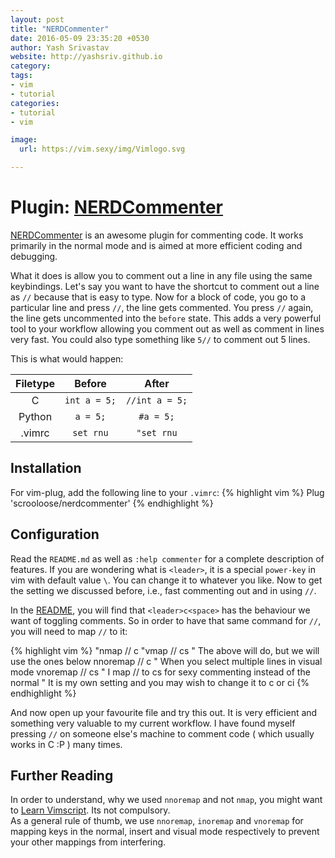 ```yaml
---
layout: post
title: "NERDCommenter"
date: 2016-05-09 23:35:20 +0530
author: Yash Srivastav
website: http://yashsriv.github.io
category: 
tags: 
- vim
- tutorial
categories:
- tutorial
- vim

image:
  url: https://vim.sexy/img/Vimlogo.svg

---
```


# Plugin: [NERDCommenter](https://github.com/scrooloose/nerdcommenter)

[NERDCommenter](https://github.com/scrooloose/nerdcommenter) is an awesome
plugin for commenting code. It works primarily
in the normal mode and is aimed at more efficient coding and debugging.

What it does is allow you to comment out a line in any file using the
same keybindings. Let's say you want to have the shortcut to comment
out a line as `//` because that is easy to type. Now for a block of
code, you go to a particular line and press `//`, the line gets commented.
You press `//` again, the line gets uncommented into the `before` state.
This adds a very powerful tool to your workflow allowing you comment
out as well as comment in lines very fast. You could also type something
like `5//` to comment out 5 lines.

This is what would happen:

| Filetype | Before | After |
| :------: | :----: | :---: |
| C | `int a = 5;` | `//int a = 5;` |
| Python | `a = 5;` | `#a = 5;` |
| .vimrc | `set rnu` | `"set rnu` |

## Installation
For vim-plug, add the following line to your `.vimrc`:
{% highlight vim %}
Plug 'scrooloose/nerdcommenter'
{% endhighlight %}

## Configuration
Read the `README.md` as well as `:help commenter` for a complete description
of features. If you are wondering what is `<leader>`, it is a special `power-key`
in vim with default value `\`. You can change it to whatever you like. Now to get
the setting we discussed before, i.e., fast commenting out and in using `//`.

In the [README](https://github.com/scrooloose/nerdcommenter/blob/master/README.md),
you will find that `<leader>c<space>` has the behaviour we want
of toggling comments. So in order to have that same command for `//`, you will
need to map `//` to it:

{% highlight vim %}
"nmap // <leader>c<space>
"vmap // <leader>cs
" The above will do, but we will use the ones below
nnoremap // <leader>c<space>
" When you select multiple lines in visual mode
vnoremap // <leader>cs
" I map // to <leader>cs for sexy commenting instead of the normal
" It is my own setting and you may wish to change it to <leader>c<space> or <leader>ci
{% endhighlight %}

And now open up your favourite file and try this out. It is very efficient and something
very valuable to my current workflow. I have found myself pressing `//` on someone else's
machine to comment code ( which usually works in C :P ) many times.

## Further Reading

In order to understand, why we used `nnoremap` and not `nmap`,
you might want to [Learn Vimscript](http://learnvimscriptthehardway.stevelosh.com/).
Its not compulsory.  
As a general rule of thumb, we use `nnoremap`, `inoremap`
and `vnoremap` for mapping keys in the normal, insert and visual mode respectively to
prevent your other mappings from interfering.
